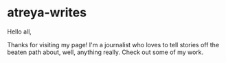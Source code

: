 # atreya-writes

Hello all,

Thanks for visiting my page! I'm a journalist who loves to tell stories off the beaten path about, well, anything really. Check out some of my work.
